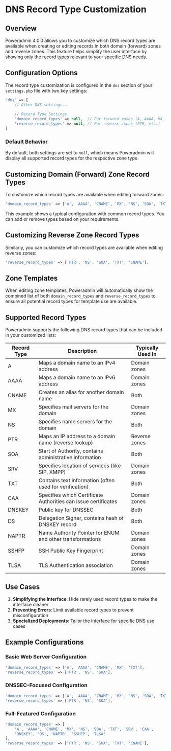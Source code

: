 # DNS Record Type Customization

## Overview

Poweradmin 4.0.0 allows you to customize which DNS record types are available when creating or editing records in both domain (forward) zones and reverse zones. This feature helps simplify the user interface by showing only the record types relevant to your specific DNS needs.

## Configuration Options

The record type customization is configured in the `dns` section of your `settings.php` file with two key settings:

```php
'dns' => [
    // Other DNS settings...
    
    // Record Type Settings
    'domain_record_types' => null,  // For forward zones (A, AAAA, MX, etc.)
    'reverse_record_types' => null, // For reverse zones (PTR, etc.)
]
```

### Default Behavior

By default, both settings are set to `null`, which means Poweradmin will display all supported record types for the respective zone type.

## Customizing Domain (Forward) Zone Record Types

To customize which record types are available when editing forward zones:

```php
'domain_record_types' => ['A', 'AAAA', 'CNAME', 'MX', 'NS', 'SOA', 'TXT', 'SRV', 'CAA'],
```

This example shows a typical configuration with common record types. You can add or remove types based on your requirements.

## Customizing Reverse Zone Record Types

Similarly, you can customize which record types are available when editing reverse zones:

```php
'reverse_record_types' => ['PTR', 'NS', 'SOA', 'TXT', 'CNAME'],
```

## Zone Templates

When editing zone templates, Poweradmin will automatically show the combined list of both `domain_record_types` and `reverse_record_types` to ensure all potential record types for template use are available.

## Supported Record Types

Poweradmin supports the following DNS record types that can be included in your customized lists:

| Record Type | Description | Typically Used In |
|-------------|-------------|------------------|
| A | Maps a domain name to an IPv4 address | Domain zones |
| AAAA | Maps a domain name to an IPv6 address | Domain zones |
| CNAME | Creates an alias for another domain name | Both |
| MX | Specifies mail servers for the domain | Domain zones |
| NS | Specifies name servers for the domain | Both |
| PTR | Maps an IP address to a domain name (reverse lookup) | Reverse zones |
| SOA | Start of Authority, contains administrative information | Both |
| SRV | Specifies location of services (like SIP, XMPP) | Domain zones |
| TXT | Contains text information (often used for verification) | Both |
| CAA | Specifies which Certificate Authorities can issue certificates | Domain zones |
| DNSKEY | Public key for DNSSEC | Both |
| DS | Delegation Signer, contains hash of DNSKEY record | Both |
| NAPTR | Name Authority Pointer for ENUM and other transformations | Domain zones |
| SSHFP | SSH Public Key Fingerprint | Domain zones |
| TLSA | TLS Authentication association | Domain zones |

## Use Cases

1. **Simplifying the Interface**: Hide rarely used record types to make the interface cleaner
2. **Preventing Errors**: Limit available record types to prevent misconfiguration
3. **Specialized Deployments**: Tailor the interface for specific DNS use cases

## Example Configurations

### Basic Web Server Configuration
```php
'domain_record_types' => ['A', 'AAAA', 'CNAME', 'MX', 'TXT'],
'reverse_record_types' => ['PTR', 'NS', 'SOA'],
```

### DNSSEC-Focused Configuration
```php
'domain_record_types' => ['A', 'AAAA', 'CNAME', 'MX', 'NS', 'SOA', 'TXT', 'DNSKEY', 'DS'],
'reverse_record_types' => ['PTR', 'NS', 'SOA'],
```

### Full-Featured Configuration
```php
'domain_record_types' => [
    'A', 'AAAA', 'CNAME', 'MX', 'NS', 'SOA', 'TXT', 'SRV', 'CAA', 
    'DNSKEY', 'DS', 'NAPTR', 'SSHFP', 'TLSA'
],
'reverse_record_types' => ['PTR', 'NS', 'SOA', 'TXT', 'CNAME'],
```